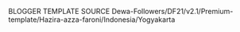 BLOGGER TEMPLATE SOURCE
Dewa-Followers/DF21/v2.1/Premium-template/Hazira-azza-faroni/Indonesia/Yogyakarta
